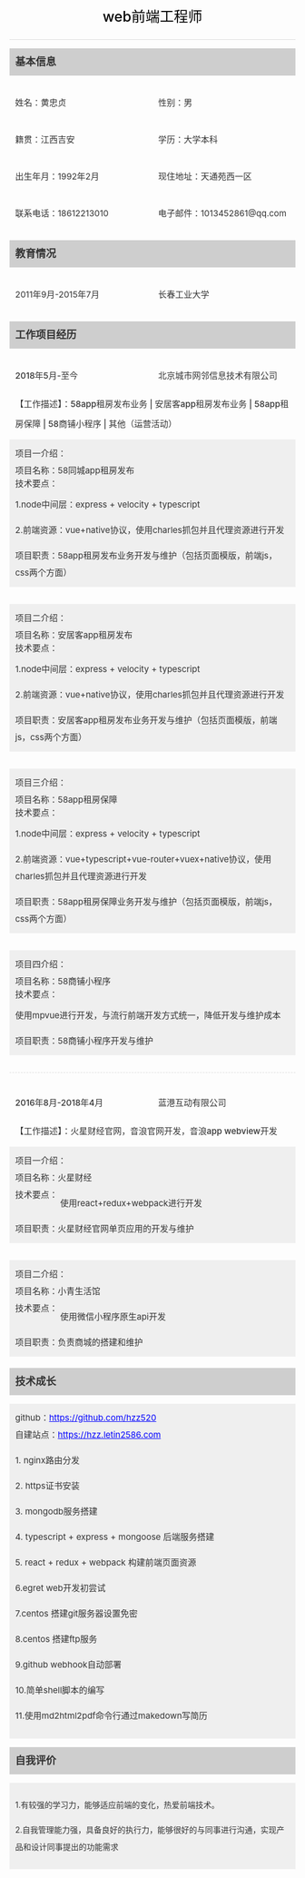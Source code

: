 
<style>
    * {
        padding: 0;
        margin: 0;
        line-height: 1;
        color: #333;
    }
    .title {
        font-size: 25px;
        color: #000;
        font-weight: 500;
        text-align: center;
        line-height: 80px;
        border-bottom: 1px solid #ddd;
    }
    .subtitle {
        padding: 15px 10px;
        background: #CECECE;
        margin: 15px 0;
        font-size: 18px;
        color: #333;
        font-weight: bolder;
    }

    .content {
        font-size: 0;
    }

    .content p
        {
        width: 50%;
        display: inline-block;
        font-weight:normal;
        color: #333;
        font-size: 15px;
        line-height: 35px;
        padding-left: 10px;
        box-sizing: border-box;
    }

    .comps .desc {
        color: #333;
        font-size: 15px;
        line-height: 35px;
        padding-left: 10px;
        box-sizing: border-box;
        margin-bottom: 10px;
    }

    .comps .tit,
    .comps .content.tit p,
    .comps .desc {
        font-weight: 500;
    }

    .project {
        margin-bottom: 20px;
    }

    .project:not(:last-of-type) {
        padding-bottom: 30px;
        border-bottom: 1px dashed #ddd;
    }

    .project .item {
        background: #efefef;
        padding: 10px;
        font-size: 15px;
    }

    .project .item:not(:last-of-type) {
        margin-bottom: 30px;
    }

    .project .item > div,
    .project .item > div .right {
        vertical-align: top;
        line-height: 30px;
        font-size: 15px;
    }
    .project .item > div .right {
        display: inline-block;
    }
    .project .item > div .right p {
        line-height: 30px;
    }

    .up {
        padding: 10px;
        background: #efefef;
    }

    .up,
    .up .item,
    .up .skills p  {
        font-size: 15px;
        line-height: 30px;
    }
    .up .item a {
        color: blue;
    }

    .judge {
        padding: 10px;
        background: #efefef;
    }
    .judge p {
        line-height: 30px;
    }
</style>

<div class="title">web前端工程师</div>
<div class="subtitle">基本信息</div>
<div class="content jibenxinxi">
	<p>姓名：黄忠贞</p>
    <p>性别：男</p>
    <p>籍贯：江西吉安</p>
    <p>学历：大学本科</p>
    <p>出生年月：1992年2月</p>
    <p>现住地址：天通苑西一区</p>
    <p>联系电话：18612213010</p>
    <p>电子邮件：1013452861@qq.com</p>
</div>
<div class="subtitle">教育情况</div>
<div class="content jiaoyuqingkuang">
    <p>2011年9月-2015年7月</p>
    <p>长春工业大学</p>
</div>
<div class="subtitle">工作项目经历</div>
<div class="comps">
    <div class="content tit">
        <p>2018年5月-至今</p>
        <p>北京城市网邻信息技术有限公司</p>
    </div>
    <div class='desc'>【工作描述】：58app租房发布业务 | 安居客app租房发布业务 | 58app租房保障 | 58商铺小程序 | 其他（运营活动）</div>
    <div class="project">   
        <div class="item">
            <div class='item-title'>项目一介绍：</div>
            <div class='item-name'>项目名称：58同城app租房发布</div>
            <div class="item-skills">
            	<span>技术要点：</span>
            	<div class="right">
            		<p>1.node中间层：express + velocity + typescript</p>
                    <p>2.前端资源：vue+native协议，使用charles抓包并且代理资源进行开发</p>
                    </div>
            </div>
            <div class="item-duty">项目职责：58app租房发布业务开发与维护（包括页面模版，前端js，css两个方面）</div>
        </div>
        <div class="item">
            <div class='item-title'>项目二介绍：</div>
            <div class='item-name'>项目名称：安居客app租房发布</div>
            <div class="item-skills">
            	<span>技术要点：</span>
            	<div class="right">
            		<p>1.node中间层：express + velocity + typescript</p>
                    <p>2.前端资源：vue+native协议，使用charles抓包并且代理资源进行开发</p>
                    </div>
            </div>
            <div class="item-duty">项目职责：安居客app租房发布业务开发与维护（包括页面模版，前端js，css两个方面）</div>
        </div>
        <div class="item">
            <div class='item-title'>项目三介绍：</div>
            <div class='item-name'>项目名称：58app租房保障</div>
            <div class="item-skills">
            	<span>技术要点：</span>
            	<div class="right">
            		<p>1.node中间层：express + velocity + typescript</p>
                    <p>2.前端资源：vue+typescript+vue-router+vuex+native协议，使用charles抓包并且代理资源进行开发</p>
                    </div>
            </div>
            <div class="item-duty">项目职责：58app租房保障业务开发与维护（包括页面模版，前端js，css两个方面）</div>
        </div>
        <div class="item">
            <div class='item-title'>项目四介绍：</div>
            <div class='item-name'>项目名称：58商铺小程序</div>
            <div class="item-skills">
            	<span>技术要点：</span>
            	<div class="right">
            		<p>使用mpvue进行开发，与流行前端开发方式统一，降低开发与维护成本</p>
                    </div>
            </div>
            <div class="item-duty">项目职责：58商铺小程序开发与维护</div>
        </div>
    </div>
    <div class="content tit">
        <p>2016年8月-2018年4月</p>
        <p>蓝港互动有限公司</p>
    </div>
    <div class='desc'>【工作描述】：火星财经官网，音浪官网开发，音浪app webview开发</div>
    <div class="project">
        <div class="item">
            <div class='item-title'>项目一介绍：</div>
            <div class='item-name'>项目名称：火星财经</div>
            <div class="item-skills">
            	<span>技术要点：</span>
            	<div class="right">
            		<p>使用react+redux+webpack进行开发</p>
                    </div>
            </div>
            <div class="item-duty">项目职责：火星财经官网单页应用的开发与维护</div>
        </div>
        <div class="item">
            <div class='item-title'>项目二介绍：</div>
            <div class='item-name'>项目名称：小青生活馆</div>
            <div class="item-skills">
            	<span>技术要点：</span>
            	<div class="right">
            		<p>使用微信小程序原生api开发</p>
                    </div>
            </div>
            <div class="item-duty">项目职责：负责商城的搭建和维护</div>
        </div>
    </div>
</div>
<div class="subtitle">技术成长</div>
<div class="up">
    <div class="item">
    github：<a href="https://github.com/hzz520">https://github.com/hzz520</a>
    </div>
    <div class="item">
    自建站点：<a href="https://hzz.letin2586.com">https://hzz.letin2586.com</a>
    </div>
    <div class="skills">
        <p>1. nginx路由分发</p>
        <p>2. https证书安装</p>
        <p>3. mongodb服务搭建</p>
        <p>4. typescript + express + mongoose 后端服务搭建</p>
        <p>5. react + redux + webpack 构建前端页面资源</p>
        <p>6.egret web开发初尝试</p>
        <p>7.centos 搭建git服务器设置免密</p>
        <p>8.centos 搭建ftp服务</p>
        <p>9.github webhook自动部署</p>
        <p>10.简单shell脚本的编写</p>
        <p>11.使用md2html2pdf命令行通过makedown写简历</p>
    </div>
</div>
<div class="subtitle">自我评价</div>
<div class="judge">
    <p>1.有较强的学习力，能够适应前端的变化，热爱前端技术。</p>
    <p>2.自我管理能力强，具备良好的执行力，能够很好的与同事进行沟通，实现产品和设计同事提出的功能需求</p>
</div>
